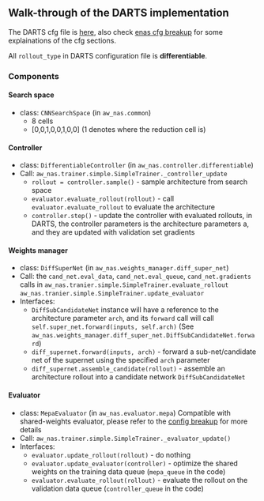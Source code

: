 ## Walk-through of the DARTS implementation

The DARTS cfg file is [here](../examples/basic/darts.md), also check [enas cfg breakup](enas_cfg_notes.md) for some explainations of the cfg sections.

All `rollout_type` in DARTS configuration file is **differentiable**.

### Components

#### Search space

* class: `CNNSearchSpace` (in `aw_nas.common`)
    * 8 cells
    * [0,0,1,0,0,1,0,0] (1 denotes where the reduction cell is)

#### Controller

* class: `DifferentiableController` (in `aw_nas.controller.differentiable`)
* Call: `aw_nas.trainer.simple.SimpleTrainer._controller_update`
    * `rollout = controller.sample()`  - sample architecture from search space
    * `evaluator.evaluate_rollout(rollout)` - call `evaluator.evaluate_rollout` to evaluate the architecture
    * `controller.step()` - update the controller with evaluated rollouts, in DARTS, the controller parameters is the architecture parameters a, and they are updated with validation set gradients

#### Weights manager
* class: `DiffSuperNet` (in `aw_nas.weights_manager.diff_super_net`)
* Call: the `cand_net.eval_data`, `cand_net.eval_queue`, `cand_net.gradients` calls in `aw_nas.tranier.simple.SimpleTrainer.evaluate_rollout` `aw_nas.tranier.simple.SimpleTrainer.update_evaluator`
* Interfaces:
  * `DiffSubCandidateNet` instance will have a reference to the architecture parameter `arch`, and its `forward` call will call `self.super_net.forward(inputs, self.arch)` (See `aw_nas.weights_manager.diff_super_net.DiffSubCandidateNet.forward`)
  * `diff_supernet.forward(inputs, arch)` - forward a sub-net/candidate net of the supernet using the specified `arch` parameter
  * `diff_supernet.assemble_candidate(rollout)` - assemble an architecture rollout into a candidate network `DiffSubCandidateNet`

#### Evaluator
* class: `MepaEvaluator` (in `aw_nas.evaluator.mepa`) Compatible with shared-weights evaluator, please refer to the [config breakup](./enas_cfg_notes.md#component-evaluator) for more details
* Call: `aw_nas.trainer.simple.SimpleTrainer._evaluator_update()`
* Interfaces:
    * `evaluator.update_rollout(rollout)` - do nothing
    * `evaluator.update_evaluator(controller)` - optimize the shared weights on the training data queue (`mepa_queue` in the code)
    * `evaluator.evaluate_rollout(rollout)` - evaluate the rollout on the validation data queue (`controller_queue` in the code)
